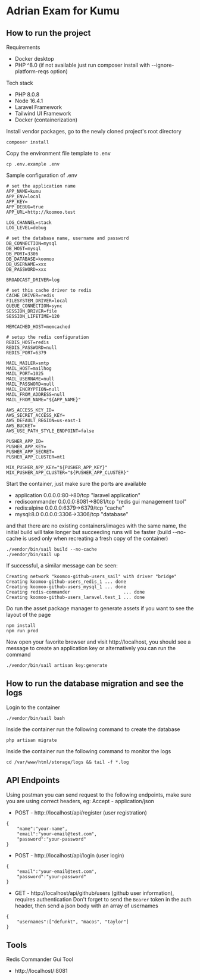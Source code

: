 # Adrian Exam for Kumu

## How to run the project

Requirements
- Docker desktop
- PHP ^8.0 (if not available just run composer install with --ignore-platform-reqs option)

Tech stack
- PHP 8.0.8
- Node 16.4.1
- Laravel Framework
- Tailwind UI Framework
- Docker (containerization)

Install vendor packages, go to the newly cloned project's root directory
```
composer install
```

Copy the environment file template to .env
```
cp .env.example .env
```

Sample configuration of .env
```
# set the application name
APP_NAME=kumu
APP_ENV=local
APP_KEY=
APP_DEBUG=true
APP_URL=http://koomoo.test

LOG_CHANNEL=stack
LOG_LEVEL=debug

# set the database name, username and password
DB_CONNECTION=mysql
DB_HOST=mysql
DB_PORT=3306
DB_DATABASE=koomoo
DB_USERNAME=xxx
DB_PASSWORD=xxx

BROADCAST_DRIVER=log

# set this cache driver to redis
CACHE_DRIVER=redis
FILESYSTEM_DRIVER=local
QUEUE_CONNECTION=sync
SESSION_DRIVER=file
SESSION_LIFETIME=120

MEMCACHED_HOST=memcached

# setup the redis configuration
REDIS_HOST=redis
REDIS_PASSWORD=null
REDIS_PORT=6379

MAIL_MAILER=smtp
MAIL_HOST=mailhog
MAIL_PORT=1025
MAIL_USERNAME=null
MAIL_PASSWORD=null
MAIL_ENCRYPTION=null
MAIL_FROM_ADDRESS=null
MAIL_FROM_NAME="${APP_NAME}"

AWS_ACCESS_KEY_ID=
AWS_SECRET_ACCESS_KEY=
AWS_DEFAULT_REGION=us-east-1
AWS_BUCKET=
AWS_USE_PATH_STYLE_ENDPOINT=false

PUSHER_APP_ID=
PUSHER_APP_KEY=
PUSHER_APP_SECRET=
PUSHER_APP_CLUSTER=mt1

MIX_PUSHER_APP_KEY="${PUSHER_APP_KEY}"
MIX_PUSHER_APP_CLUSTER="${PUSHER_APP_CLUSTER}"
```

Start the container, just make sure the ports are available
- application 0.0.0.0:80->80/tcp "laravel application"
- rediscommander 0.0.0.0:8081->8081/tcp "redis gui management tool"
- redis:alpine 0.0.0.0:6379->6379/tcp "cache"
- mysql:8.0 0.0.0.0:3306->3306/tcp "database"

and that there are no existing containers/images with the same name, the initial build
will take longer but succeeding runs will be faster (build --no-cache is used only when
recreating a fresh copy of the container)

```
./vendor/bin/sail build --no-cache
./vendor/bin/sail up
```

If successful, a similar message can be seen:

```
Creating network "koomoo-github-users_sail" with driver "bridge"
Creating koomoo-github-users_redis_1 ... done
Creating koomoo-github-users_mysql_1 ... done
Creating redis-commander                    ... done
Creating koomoo-github-users_laravel.test_1 ... done
```

Do run the asset package manager to generate assets if you want to see the layout of the page
```
npm install
npm run prod
```

Now open your favorite browser and visit http://localhost, you should see a message to create an application key
or alternatively you can run the command

```
./vendor/bin/sail artisan key:generate
```

## How to run the database migration and see the logs
Login to the container

```
./vendor/bin/sail bash
```

Inside the container run the following command to create the database
```
php artisan migrate
```

Inside the container run the following command to monitor the logs
```
cd /var/www/html/storage/logs && tail -f *.log
```

## API Endpoints
Using postman you can send request to the following endpoints, make sure you are using correct
headers, eg: Accept - application/json
- POST - http://localhost/api/register (user registration)
```
{
    "name":"your-name",
    "email":"your-email@test.com",
    "password":"your-password"
}
```

- POST - http://localhost/api/login (user login)
```
{    
    "email":"your-email@test.com",
    "password":"your-password"
}
```

- GET - http://localhost/api/github/users (github user information), requires authentication
Don't forget to send the `Bearer` token in the auth header, then send a json body with
an array of usernames
```
{
    "usernames":["defunkt", "macos", "taylor"]
}
```

## Tools
Redis Commander Gui Tool
- http://localhost/:8081



